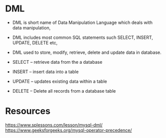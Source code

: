 
# DML
- DML is short name of Data Manipulation Language which deals with data manipulation,
 - DML includes most common SQL statements such SELECT, INSERT, UPDATE, DELETE etc, 
 - DML used to store, modify, retrieve, delete and update data in database.

- SELECT – retrieve data from the a database
- INSERT – insert data into a table
- UPDATE – updates existing data within a table
- DELETE – Delete all records from a database table

# Resources
https://www.splessons.com/lesson/mysql-dml/
https://www.geeksforgeeks.org/mysql-operator-precedence/